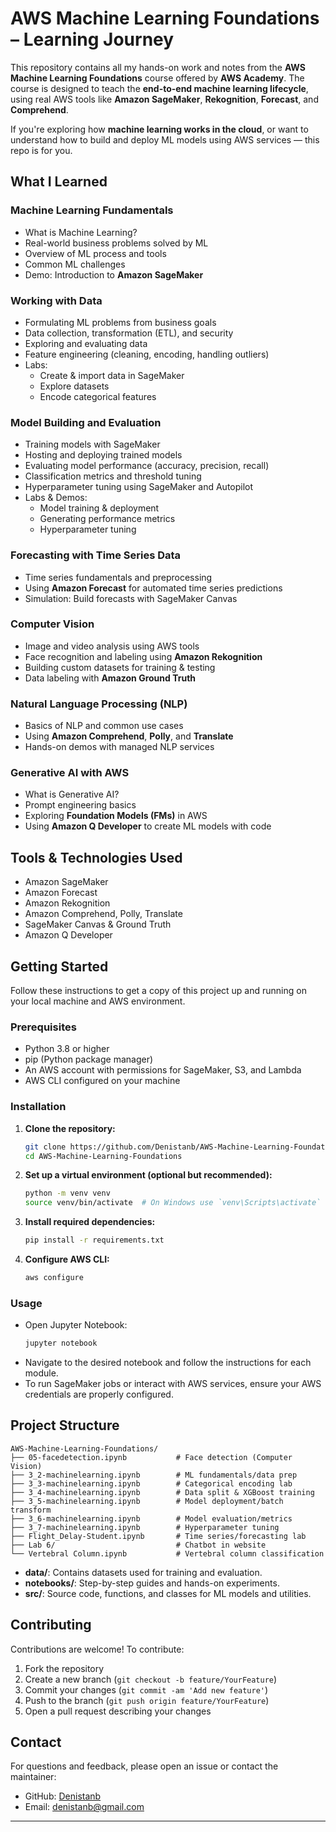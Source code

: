 # AWS Machine Learning Foundations – Learning Journey  

This repository contains all my hands-on work and notes from the **AWS Machine Learning Foundations** course offered by **AWS Academy**. The course is designed to teach the **end-to-end machine learning lifecycle**, using real AWS tools like **Amazon SageMaker**, **Rekognition**, **Forecast**, and **Comprehend**.

If you're exploring how **machine learning works in the cloud**, or want to understand how to build and deploy ML models using AWS services — this repo is for you.

## What I Learned

### Machine Learning Fundamentals
- What is Machine Learning?
- Real-world business problems solved by ML
- Overview of ML process and tools
- Common ML challenges
- Demo: Introduction to **Amazon SageMaker**

### Working with Data
- Formulating ML problems from business goals
- Data collection, transformation (ETL), and security
- Exploring and evaluating data
- Feature engineering (cleaning, encoding, handling outliers)
- Labs:
  - Create & import data in SageMaker
  - Explore datasets
  - Encode categorical features

### Model Building and Evaluation
- Training models with SageMaker
- Hosting and deploying trained models
- Evaluating model performance (accuracy, precision, recall)
- Classification metrics and threshold tuning
- Hyperparameter tuning using SageMaker and Autopilot
- Labs & Demos:
  - Model training & deployment
  - Generating performance metrics
  - Hyperparameter tuning

### Forecasting with Time Series Data
- Time series fundamentals and preprocessing
- Using **Amazon Forecast** for automated time series predictions
- Simulation: Build forecasts with SageMaker Canvas

### Computer Vision
- Image and video analysis using AWS tools
- Face recognition and labeling using **Amazon Rekognition**
- Building custom datasets for training & testing
- Data labeling with **Amazon Ground Truth**

### Natural Language Processing (NLP)
- Basics of NLP and common use cases
- Using **Amazon Comprehend**, **Polly**, and **Translate**
- Hands-on demos with managed NLP services

### Generative AI with AWS
- What is Generative AI?
- Prompt engineering basics
- Exploring **Foundation Models (FMs)** in AWS
- Using **Amazon Q Developer** to create ML models with code

## Tools & Technologies Used
- Amazon SageMaker
- Amazon Forecast
- Amazon Rekognition
- Amazon Comprehend, Polly, Translate
- SageMaker Canvas & Ground Truth
- Amazon Q Developer

## Getting Started

Follow these instructions to get a copy of this project up and running on your local machine and AWS environment.

### Prerequisites

- Python 3.8 or higher
- pip (Python package manager)
- An AWS account with permissions for SageMaker, S3, and Lambda
- AWS CLI configured on your machine

### Installation

1. **Clone the repository:**
   ```bash
   git clone https://github.com/Denistanb/AWS-Machine-Learning-Foundations.git
   cd AWS-Machine-Learning-Foundations
   ```

2. **Set up a virtual environment (optional but recommended):**
   ```bash
   python -m venv venv
   source venv/bin/activate  # On Windows use `venv\Scripts\activate`
   ```

3. **Install required dependencies:**
   ```bash
   pip install -r requirements.txt
   ```

4. **Configure AWS CLI:**
   ```bash
   aws configure
   ```

### Usage

- Open Jupyter Notebook:
  ```bash
  jupyter notebook
  ```
- Navigate to the desired notebook and follow the instructions for each module.
- To run SageMaker jobs or interact with AWS services, ensure your AWS credentials are properly configured.

## Project Structure

```
AWS-Machine-Learning-Foundations/
├── 05-facedetection.ipynb           # Face detection (Computer Vision)
├── 3_2-machinelearning.ipynb        # ML fundamentals/data prep
├── 3_3-machinelearning.ipynb        # Categorical encoding lab
├── 3_4-machinelearning.ipynb        # Data split & XGBoost training
├── 3_5-machinelearning.ipynb        # Model deployment/batch transform
├── 3_6-machinelearning.ipynb        # Model evaluation/metrics
├── 3_7-machinelearning.ipynb        # Hyperparameter tuning
├── Flight_Delay-Student.ipynb       # Time series/forecasting lab
├── Lab 6/                           # Chatbot in website
└── Vertebral Column.ipynb           # Vertebral column classification
```

- **data/**: Contains datasets used for training and evaluation.
- **notebooks/**: Step-by-step guides and hands-on experiments.
- **src/**: Source code, functions, and classes for ML models and utilities.

## Contributing

Contributions are welcome! To contribute:

1. Fork the repository
2. Create a new branch (`git checkout -b feature/YourFeature`)
3. Commit your changes (`git commit -am 'Add new feature'`)
4. Push to the branch (`git push origin feature/YourFeature`)
5. Open a pull request describing your changes

## Contact

For questions and feedback, please open an issue or contact the maintainer:

- GitHub: [Denistanb](https://github.com/Denistanb)
- Email: denistanb@gmail.com

---
